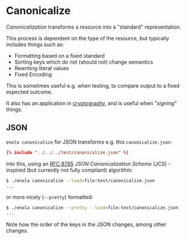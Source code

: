<!--
    SPDX-License-Identifier: Apache-2.0

    Copyright 2023-2024 The Enola <https://enola.dev> Authors

    Licensed under the Apache License, Version 2.0 (the "License");
    you may not use this file except in compliance with the License.
    You may obtain a copy of the License at

        https://www.apache.org/licenses/LICENSE-2.0

    Unless required by applicable law or agreed to in writing, software
    distributed under the License is distributed on an "AS IS" BASIS,
    WITHOUT WARRANTIES OR CONDITIONS OF ANY KIND, either express or implied.
    See the License for the specific language governing permissions and
    limitations under the License.
-->

# Canonicalize

_Canonicalization_ transforms a resource into a "standard" representation.

This process is dependent on the type of the resource, but typically includes things such as:

* Formatting based on a fixed standard
* Sorting keys which do not (should not) change semantics
* Rewriting literal values
* Fixed Encoding

This is sometimes useful e.g. when testing, to compare output to a fixed expected outcome.

It also has an application in [cryptography](https://github.com/enola-dev/enola/issues/284), and is useful when _"signing"_ things.

## JSON

`enola canonicalize` for JSON transforms e.g. this `canonicalize.json`:

```json
{% include "../../../test/canonicalize.json" %}
```

into this, using an [RFC 8785](https://www.rfc-editor.org/rfc/rfc8785) _JSON Canonicalization Scheme_ (JCS) -inspired (but currently not fully compliant) algorithm:

```bash cd ../.././..
$ ./enola canonicalize --load=file:test/canonicalize.json
...
```

or more nicely (`--pretty`) formatted:

```bash cd ../.././..
$ ./enola canonicalize --pretty --load=file:test/canonicalize.json
...
```

Note how the order of the keys in the JSON changes, among other changes.
